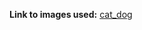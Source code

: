 **Link to images used:** [cat_dog](https://www.kaggle.com/datasets/ashfakyeafi/cat-dog-images-for-classification/data)
